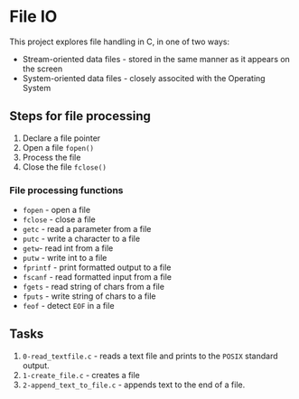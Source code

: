 # File IO
This project explores file handling in C, in one of two ways:
- Stream-oriented data files - stored in the same manner as it appears on the screen
- System-oriented data files - closely associted with the Operating System

## Steps for file processing
1. Declare a file pointer
2. Open a file `fopen()`
3. Process the file
4. Close the file `fclose()`

### File processing functions
- `fopen` - open a file
- `fclose` - close a file
- `getc` - read a parameter from a file
- `putc` - write a character to a file
- `getw`- read int from a file
- `putw` - write int to a file
- `fprintf` - print formatted output to a file
- `fscanf` - read formatted input from a file
- `fgets` - read string of chars from a file
- `fputs` - write string of chars to a file
- `feof` - detect `EOF` in a file

## Tasks
1. `0-read_textfile.c` - reads a text file and prints to the `POSIX` standard output.
2. `1-create_file.c` - creates a file
3. `2-append_text_to_file.c` - appends text to the end of a file.
